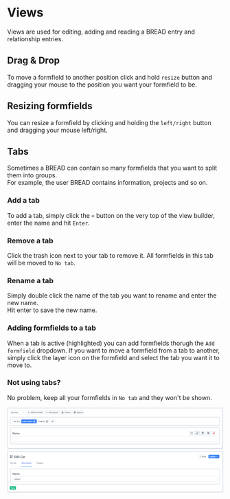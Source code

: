 # Views

Views are used for editing, adding and reading a BREAD entry and relationship entries. 

## Drag & Drop

To move a formfield to another position click and hold `resize` button and dragging your mouse to the position you want your formfield to be.

## Resizing formfields

You can resize a formfield by clicking and holding the `left/right` button and dragging your mouse left/right.

## Tabs

Sometimes a BREAD can contain so many formfields that you want to split them into groups.  
For example, the user BREAD contains information, projects and so on.  

### Add a tab

To add a tab, simply click the `+` button on the very top of the view builder, enter the name and hit `Enter`.

### Remove a tab

Click the trash icon next to your tab to remove it. 
All formfields in this tab will be moved to `No tab`.

### Rename a tab

Simply double click the name of the tab you want to rename and enter the new name.  
Hit enter to save the new name.

### Adding formfields to a tab

When a tab is active (highlighted) you can add formfields thorugh the `Add formfield` dropdown. 
If you want to move a formfield from a tab to another, simply click the layer icon on the formfield and select the tab you want it to move to.

### Not using tabs?

No problem, keep all your formfields in `No tab` and they won't be shown.

![](../.gitbook/assets/bread-builder/tabs.png) 
![](../.gitbook/assets/bread-builder/tabs-bread.png) 